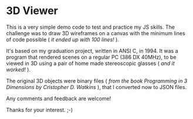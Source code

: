 # 3D Viewer

This is a very simple demo code to test and practice my JS skills.
The challenge was to draw 3D wireframes on a canvas with the minimum lines of code possible ( _it ended up with 100 lines!_ ).

It's based on my graduation project, written in ANSI C, in 1994.
It was a program that rendered scenes on a regular PC (386 DX 40MHz), to be viewed in 3D using a pair of home made stereoscopic glasses ( _and it worked!_ ).

The original 3D objects were binary files ( _from the book Programming in 3 Dimensions by Cristopher D. Watkins_ ), that I converted now to JSON files.

Any comments and feedback are welcome!

Thanks for your interest. ;-)
